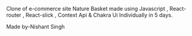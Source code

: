 Clone of e-commerce site Nature Basket made using Javascript , React-router , React-slick , Context Api & Chakra Ui Individually in 5 days.


Made by-Nishant Singh
